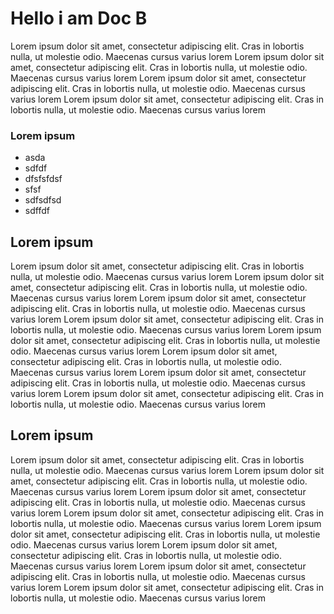 # Hello i am Doc B

Lorem ipsum dolor sit amet, consectetur adipiscing elit. Cras in lobortis nulla, ut molestie
odio. Maecenas cursus varius lorem Lorem ipsum dolor sit amet, consectetur adipiscing elit.
Cras in lobortis nulla, ut molestie odio. Maecenas cursus varius lorem  Lorem ipsum dolor sit amet, consectetur adipiscing elit. Cras in lobortis nulla, ut molestie
odio. Maecenas cursus varius lorem Lorem ipsum dolor sit amet, consectetur adipiscing elit.
Cras in lobortis nulla, ut molestie odio. Maecenas cursus varius lorem

### Lorem ipsum
- asda
- sdfdf
- dfsfsfdsf
- sfsf
- sdfsdfsd
- sdffdf

## Lorem ipsum

Lorem ipsum dolor sit amet, consectetur adipiscing elit. Cras in lobortis nulla, ut molestie
odio. Maecenas cursus varius lorem Lorem ipsum dolor sit amet, consectetur adipiscing elit.
Cras in lobortis nulla, ut molestie odio. Maecenas cursus varius lorem  Lorem ipsum dolor sit amet, consectetur adipiscing elit. Cras in lobortis nulla, ut molestie
odio. Maecenas cursus varius lorem Lorem ipsum dolor sit amet, consectetur adipiscing elit.
Cras in lobortis nulla, ut molestie odio. Maecenas cursus varius lorem
Lorem ipsum dolor sit amet, consectetur adipiscing elit. Cras in lobortis nulla, ut molestie
odio. Maecenas cursus varius lorem Lorem ipsum dolor sit amet, consectetur adipiscing elit.
Cras in lobortis nulla, ut molestie odio. Maecenas cursus varius lorem  Lorem ipsum dolor sit amet, consectetur adipiscing elit. Cras in lobortis nulla, ut molestie
odio. Maecenas cursus varius lorem Lorem ipsum dolor sit amet, consectetur adipiscing elit.
Cras in lobortis nulla, ut molestie odio. Maecenas cursus varius lorem

## Lorem ipsum

Lorem ipsum dolor sit amet, consectetur adipiscing elit. Cras in lobortis nulla, ut molestie
odio. Maecenas cursus varius lorem Lorem ipsum dolor sit amet, consectetur adipiscing elit.
Cras in lobortis nulla, ut molestie odio. Maecenas cursus varius lorem  Lorem ipsum dolor sit amet, consectetur adipiscing elit. Cras in lobortis nulla, ut molestie
odio. Maecenas cursus varius lorem Lorem ipsum dolor sit amet, consectetur adipiscing elit.
Cras in lobortis nulla, ut molestie odio. Maecenas cursus varius lorem
Lorem ipsum dolor sit amet, consectetur adipiscing elit. Cras in lobortis nulla, ut molestie
odio. Maecenas cursus varius lorem Lorem ipsum dolor sit amet, consectetur adipiscing elit.
Cras in lobortis nulla, ut molestie odio. Maecenas cursus varius lorem  Lorem ipsum dolor sit amet, consectetur adipiscing elit. Cras in lobortis nulla, ut molestie
odio. Maecenas cursus varius lorem Lorem ipsum dolor sit amet, consectetur adipiscing elit.
Cras in lobortis nulla, ut molestie odio. Maecenas cursus varius lorem

